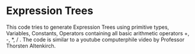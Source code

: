 # Expression Trees
This code tries to generate Expression Trees using primitive types, Variables, Constants, Operators containing all basic arithmetic operators +, -, *, / . The code is similar to a youtube computerphile video by Professor Thorsten Altenkirch.

